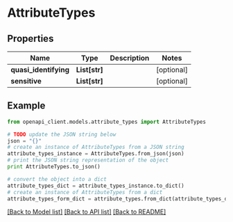 # AttributeTypes


## Properties

Name | Type | Description | Notes
------------ | ------------- | ------------- | -------------
**quasi_identifying** | **List[str]** |  | [optional] 
**sensitive** | **List[str]** |  | [optional] 

## Example

```python
from openapi_client.models.attribute_types import AttributeTypes

# TODO update the JSON string below
json = "{}"
# create an instance of AttributeTypes from a JSON string
attribute_types_instance = AttributeTypes.from_json(json)
# print the JSON string representation of the object
print AttributeTypes.to_json()

# convert the object into a dict
attribute_types_dict = attribute_types_instance.to_dict()
# create an instance of AttributeTypes from a dict
attribute_types_form_dict = attribute_types.from_dict(attribute_types_dict)
```
[[Back to Model list]](../README.md#documentation-for-models) [[Back to API list]](../README.md#documentation-for-api-endpoints) [[Back to README]](../README.md)



